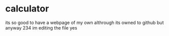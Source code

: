 # calculator
its so good to have a webpage of my own althrough its owned to github
but anyway
234
im editing the file
yes 
